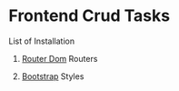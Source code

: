 # Frontend Crud Tasks

List of Installation

1. [Router Dom](https://www.npmjs.com/package/react-router-dom) Routers

2. [Bootstrap](https://www.npmjs.com/package/bootstrap) Styles
